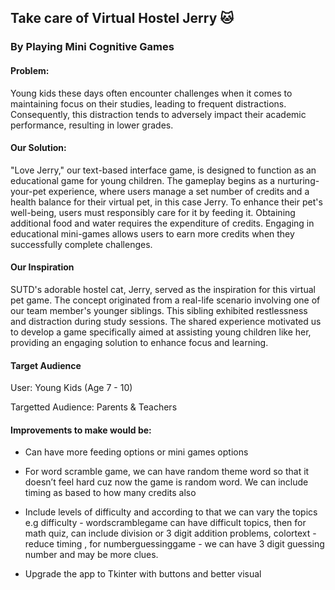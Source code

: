## Take care of Virtual Hostel Jerry 🐱
### By Playing Mini Cognitive Games

#### Problem:​

Young kids these days often encounter challenges when it comes to maintaining focus on their studies, leading to frequent distractions. Consequently, this distraction tends to adversely impact their academic performance, resulting in lower grades.​

#### ​Our Solution:​

"Love Jerry," our text-based interface game, is designed to function as an educational game for young children. The gameplay begins as a nurturing-your-pet experience, where users manage a set number of credits and a health balance for their virtual pet, in this case Jerry. To enhance their pet's well-being, users must responsibly care for it by feeding it. Obtaining additional food and water requires the expenditure of credits. Engaging in educational mini-games allows users to earn more credits when they successfully complete challenges. ​

#### Our Inspiration
SUTD's adorable hostel cat, Jerry, served as the inspiration for this virtual pet game. The concept originated from a real-life scenario involving one of our team member's younger siblings. This sibling exhibited restlessness and distraction during study sessions. The shared experience motivated us to develop a game specifically aimed at assisting young children like her, providing an engaging solution to enhance focus and learning. ​

#### Target Audience
User: Young Kids (Age 7 - 10)

Targetted Audience: Parents & Teachers


#### Improvements to make would be: 

- Can have more feeding options or mini games options

- For word scramble game, we can have random theme word so that it doesn’t feel hard cuz now the game is random word. We can include timing as based to how many credits also 

- Include levels of difficulty and according to that we can vary the topics e.g difficulty - wordscramblegame can have difficult topics, then for math quiz, can include division or 3 digit addition problems, colortext - reduce timing , for numberguessinggame - we can have 3 digit guessing number and may be more clues.

- Upgrade the app to Tkinter with buttons and better visual

